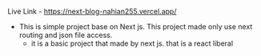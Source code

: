 
 Live Link - https://next-blog-nahian255.vercel.app/

 - This is simple project base on Next js. This project made only use next routing and json file access.
   - it is a basic project that made by next js. that is a react liberal
